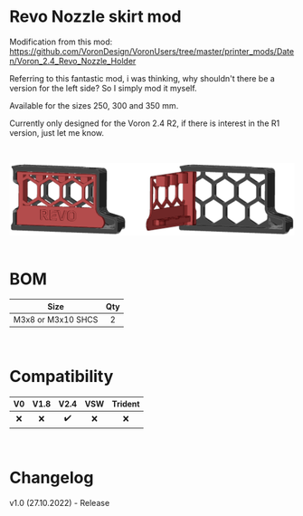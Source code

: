 # Revo Nozzle skirt mod

Modification from this mod:<br>
https://github.com/VoronDesign/VoronUsers/tree/master/printer_mods/Daten/Voron_2.4_Revo_Nozzle_Holder

Referring to this fantastic mod, i was thinking, why shouldn't there be a version for the left side? So I simply mod it myself.

Available for the sizes 250, 300 and 350 mm.

Currently only designed for the Voron 2.4 R2, if there is interest in the R1 version, just let me know.

<br>

![CAD_Image](Images/CAD_Revo_Skirt.PNG)
<br><br>

# BOM
|Size|Qty|
|---|:---:|
|M3x8 or M3x10 SHCS|2|

<br>

# Compatibility

|V0|V1.8|V2.4|VSW|Trident|
|:---:|:---:|:---:|:---:|:---:|
| :x: | :x: | :heavy_check_mark: | :x: | :x: |

<br>

# Changelog
v1.0 (27.10.2022) - Release
<br>
